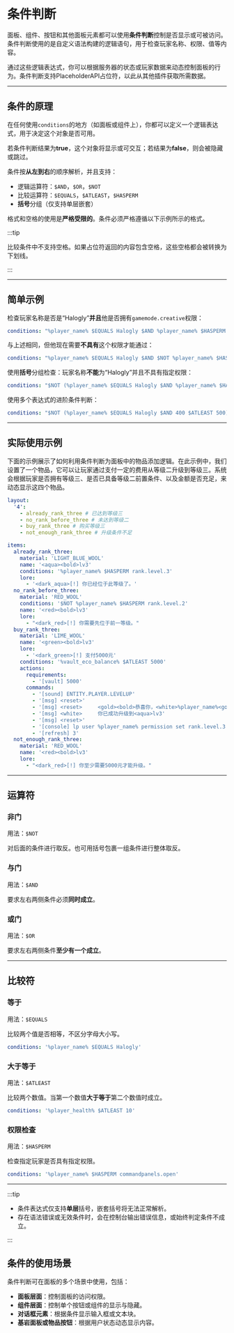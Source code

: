 # 条件判断

面板、组件、按钮和其他面板元素都可以使用**条件判断**控制是否显示或可被访问。条件判断使用的是自定义语法构建的逻辑语句，用于检查玩家名称、权限、值等内容。

通过这些逻辑表达式，你可以根据服务器的状态或玩家数据来动态控制面板的行为。条件判断支持PlaceholderAPI占位符，以此从其他插件获取所需数据。

------

## 条件的原理

在任何使用`conditions`的地方（如面板或组件上），你都可以定义一个逻辑表达式，用于决定这个对象是否可用。

若条件判断结果为**true**，这个对象将显示或可交互；若结果为**false**，则会被隐藏或跳过。

条件按**从左到右**的顺序解析，并且支持：

- 逻辑运算符：`$AND`，`$OR`，`$NOT`
- 比较运算符：`$EQUALS`，`$ATLEAST`，`$HASPERM`
- **括号**分组（仅支持单层嵌套）

格式和空格的使用是**严格受限的**。条件必须严格遵循以下示例所示的格式。

:::tip

比较条件中不支持空格。如果占位符返回的内容包含空格，这些空格都会被转换为下划线。

:::

------

## 简单示例

检查玩家名称是否是“Halogly”**并且**他是否拥有`gamemode.creative`权限：

```yaml
conditions: "%player_name% $EQUALS Halogly $AND %player_name% $HASPERM gamemode.creative"
```

与上述相同，但他现在需要**不具有**这个权限才能通过：

```yaml
conditions: "%player_name% $EQUALS Halogly $AND $NOT %player_name% $HASPERM gamemode.creative"
```

使用**括号**分组检查：玩家名称**不能**为“Halogly”并且不具有指定权限：

```yaml
conditions: "$NOT (%player_name% $EQUALS Halogly $AND %player_name% $HASPERM gamemode.creative)"
```

使用多个表达式的进阶条件判断：

```yaml
conditions: "$NOT (%player_name% $EQUALS Halogly $AND 400 $ATLEAST 500) $AND ($NOT %player_name% $EQUALS Steve $OR %player_name% $HASPERM gamemode.creative)"
```

------

## 实际使用示例

下面的示例展示了如何利用条件判断为面板中的物品添加逻辑。在此示例中，我们设置了一个物品，它可以让玩家通过支付一定的费用从等级二升级到等级三。系统会根据玩家是否拥有等级三、是否已具备等级二前置条件、以及金额是否充足，来动态显示这四个物品。

```yaml
layout:
  '4':
    - already_rank_three # 已达到等级三
    - no_rank_before_three # 未达到等级二
    - buy_rank_three # 购买等级三
    - not_enough_rank_three # 升级条件不足

items:
  already_rank_three:
    material: 'LIGHT_BLUE_WOOL'
    name: '<aqua><bold>lv3'
    conditions: '%player_name% $HASPERM rank.level.3'
    lore:
      - '<dark_aqua>[!] 你已经位于此等级了。'
  no_rank_before_three:
    material: 'RED_WOOL'
    conditions: '$NOT %player_name% $HASPERM rank.level.2'
    name: '<red><bold>lv3'
    lore:
      - "<dark_red>[!] 你需要先位于前一等级。"
  buy_rank_three:
    material: 'LIME_WOOL'
    name: '<green><bold>lv3'
    lore:
      - '<dark_green>[!] 支付5000元'
    conditions: '%vault_eco_balance% $ATLEAST 5000'
    actions:
      requirements:
        - '[vault] 5000'
      commands:
        - '[sound] ENTITY.PLAYER.LEVELUP'
        - '[msg] <reset>'
        - '[msg] <reset>     <gold><bold>恭喜你，<white>%player_name%<gold>'
        - '[msg] <white>     你已成功升级到<aqua>lv3'
        - '[msg] <reset>'
        - '[console] lp user %player_name% permission set rank.level.3 true'
        - '[refresh] 3'
  not_enough_rank_three:
    material: 'RED_WOOL'
    name: '<red><bold>lv3'
    lore:
      - "<dark_red>[!] 你至少需要5000元才能升级。"
```

------

## 运算符

### 非门

用法：`$NOT`

对后面的条件进行取反。也可用括号包裹一组条件进行整体取反。

### 与门

用法：`$AND`

要求左右两侧条件必须**同时成立**。

### 或门

用法：`$OR`

要求左右两侧条件**至少有一个成立**。

------

## 比较符

### 等于

用法：`$EQUALS`

比较两个值是否相等，不区分字母大小写。

```yaml
conditions: '%player_name% $EQUALS Halogly'
```

### 大于等于

用法：`$ATLEAST`

比较两个数值。当第一个数值**大于等于**第二个数值时成立。

```yaml
conditions: '%player_health% $ATLEAST 10'
```

### 权限检查

用法：`$HASPERM`

检查指定玩家是否具有指定权限。

```yaml
conditions: '%player_name% $HASPERM commandpanels.open'
```

------

:::tip

- 条件表达式仅支持**单层**括号，嵌套括号将无法正常解析。
- 存在语法错误或无效条件时，会在控制台输出错误信息，或始终判定条件不成立。

:::

## 条件的使用场景

条件判断可在面板的多个场景中使用，包括：

- **面板层面**：控制面板的访问权限。
- **组件层面**：控制单个按钮或组件的显示与隐藏。
- **对话框元素**：根据条件显示输入框或文本块。
- **基岩面板或物品按钮**：根据用户状态动态显示内容。